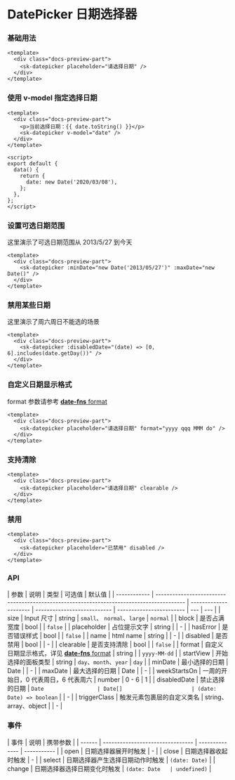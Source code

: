 # DatePicker 日期选择器

### 基础用法

<div class="docs-preview-part">
  <client-only>
    <sk-datepicker placeholder="请选择日期" />
  </client-only>
</div>

```vue
<template>
  <div class="docs-preview-part">
    <sk-datepicker placeholder="请选择日期" />
  </div>
</template>
```

### 使用 v-model 指定选择日期

<client-only>
  <DatePickerModel />
</client-only>

```vue
<template>
  <div class="docs-preview-part">
    <p>当前选择日期：{{ date.toString() }}</p>
    <sk-datepicker v-model="date" />
  </div>
</template>

<script>
export default {
  data() {
    return {
      date: new Date('2020/03/08'),
    };
  },
};
</script>
```

### 设置可选日期范围

这里演示了可选日期范围从 2013/5/27 到今天

<div class="docs-preview-part">
  <client-only>
    <sk-datepicker :minDate="new Date(2013, 4, 27)" :maxDate="new Date()" />
  </client-only>
</div>

```vue
<template>
  <div class="docs-preview-part">
    <sk-datepicker :minDate="new Date('2013/05/27')" :maxDate="new Date()" />
  </div>
</template>
```

### 禁用某些日期

这里演示了周六周日不能选的场景

<div class="docs-preview-part">
  <client-only>
    <sk-datepicker :disabledDate="(date) => [0, 6].includes(date.getDay())" />
  </client-only>
</div>

```vue
<template>
  <div class="docs-preview-part">
    <sk-datepicker :disabledDate="(date) => [0, 6].includes(date.getDay())" />
  </div>
</template>
```

### 自定义日期显示格式

format 参数请参考 [**date-fns** format](https://date-fns.org/v2.17.0/docs/format)

<div class="docs-preview-part">
  <client-only>
    <sk-datepicker placeholder="请选择日期" format="yyyy qqq MMM do" />
  </client-only>
</div>

```vue
<template>
  <div class="docs-preview-part">
    <sk-datepicker placeholder="请选择日期" format="yyyy qqq MMM do" />
  </div>
</template>
```

### 支持清除

<div class="docs-preview-part">
  <client-only>
    <sk-datepicker placeholder="请选择日期" clearable />
  </client-only>
</div>

```vue
<template>
  <div class="docs-preview-part">
    <sk-datepicker placeholder="请选择日期" clearable />
  </div>
</template>
```

### 禁用

<div class="docs-preview-part">
  <client-only>
    <sk-datepicker placeholder="已禁用" disabled />
  </client-only>
</div>

```vue
<template>
  <div class="docs-preview-part">
    <sk-datepicker placeholder="已禁用" disabled />
  </div>
</template>
```

### API

| 参数         | 说明                                                                                     | 类型                  | 可选值                      | 默认值                   |
| ------------ | ---------------------------------------------------------------------------------------- | --------------------- | --------------------------- | ------------------------ | --- | --- |
| size         | Input 尺寸                                                                               | string                | `small`、 `normal`、`large` | `normal`                 |
| block        | 是否占满宽度                                                                             | bool                  |                             | `false`                  |
| placeholder  | 占位提示文字                                                                             | string                |                             | -                        |
| hasError     | 是否错误样式                                                                             | bool                  |                             | `false`                  |
| name         | html name                                                                                | string                |                             | -                        |
| disabled     | 是否禁用                                                                                 | bool                  |                             | -                        |
| clearable    | 是否支持清除                                                                             | bool                  |                             | `false`                  |
| format       | 自定义日期显示格式，详见 [**date-fns** format](https://date-fns.org/v2.17.0/docs/format) | string                |                             | `yyyy-MM-dd`             |
| startView    | 开始选择的面板类型                                                                       | string                | `day`、`month`、`year`      | `day`                    |
| minDate      | 最小选择的日期                                                                           | Date                  |                             | -                        |
| maxDate      | 最大选择的日期                                                                           | Date                  |                             | -                        |
| weekStartsOn | 一周的开始日，0 代表周日，6 代表周六                                                     | number                | 0 - 6                       | 1                        |
| disabledDate | 禁止选择的日期                                                                           | `Date                 | Date[]                      | (date: Date) => boolean` |     | -   |
| triggerClass | 触发元素包裹层的自定义类名                                                               | string、array、object |                             | -                        |

### 事件

| 事件   | 说明                             | 携带参数       |
| ------ | -------------------------------- | -------------- | ----------- |
| open   | 日期选择器展开时触发             | -              |
| close  | 日期选择器收起时触发             | -              |
| select | 日期选择器产生选择日期动作时触发 | `(date: Date)` |
| change | 日期选择器选择日期变化时触发     | `(date: Date   | undefined)` |

